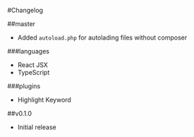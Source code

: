 #Changelog

##master
- Added `autoload.php` for autolading files without composer

###languages
- React JSX
- TypeScript

###plugins
-  Highlight Keyword

##v0.1.0
- Initial release
